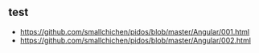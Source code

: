 ## test
* https://github.com/smallchichen/pidos/blob/master/Angular/001.html
* https://github.com/smallchichen/pidos/blob/master/Angular/002.html
